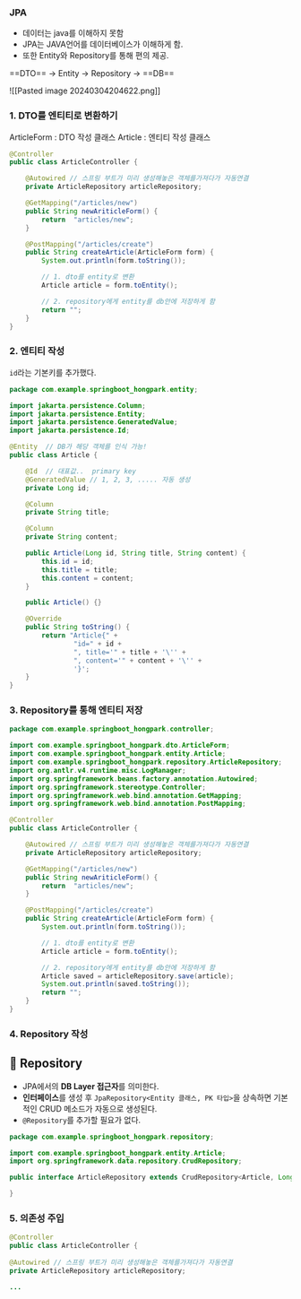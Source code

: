 
### JPA

- 데이터는 java를 이해하지 못함
- JPA는 JAVA언어를 데이터베이스가 이해하게 함.
- 또한 Entity와 Repository를 통해 편의 제공.

==DTO== -> Entity -> Repository -> ==DB==

![[Pasted image 20240304204622.png]]


### 1. DTO를 엔티티로 변환하기

ArticleForm : DTO 작성 클래스
Article : 엔티티 작성 클래스

```java
@Controller
public class ArticleController {

    @Autowired // 스프링 부트가 미리 생성해놓은 객체를가져다가 자동연결
    private ArticleRepository articleRepository;

    @GetMapping("/articles/new")
    public String newAriticleForm() {
        return  "articles/new";
    }

    @PostMapping("/articles/create")
    public String createArticle(ArticleForm form) {
        System.out.println(form.toString());

        // 1. dto를 entity로 변환
        Article article = form.toEntity();

        // 2. repository에게 entity를 db안에 저장하게 함
        return "";
    }
}
```

### 2. 엔티티 작성

`id`라는 기본키를 추가했다. 

```java
package com.example.springboot_hongpark.entity;

import jakarta.persistence.Column;
import jakarta.persistence.Entity;
import jakarta.persistence.GeneratedValue;
import jakarta.persistence.Id;

@Entity  // DB가 해당 객체를 인식 가능!
public class Article {

    @Id  // 대표값..  primary key
    @GeneratedValue // 1, 2, 3, ..... 자동 생성
    private Long id;

    @Column
    private String title;

    @Column
    private String content;

    public Article(Long id, String title, String content) {
        this.id = id;
        this.title = title;
        this.content = content;
    }

    public Article() {}

    @Override
    public String toString() {
        return "Article{" +
                "id=" + id +
                ", title='" + title + '\'' +
                ", content='" + content + '\'' +
                '}';
    }
}
```

### 3. Repository를 통해 엔티티 저장

```java
package com.example.springboot_hongpark.controller;

import com.example.springboot_hongpark.dto.ArticleForm;
import com.example.springboot_hongpark.entity.Article;
import com.example.springboot_hongpark.repository.ArticleRepository;
import org.antlr.v4.runtime.misc.LogManager;
import org.springframework.beans.factory.annotation.Autowired;
import org.springframework.stereotype.Controller;
import org.springframework.web.bind.annotation.GetMapping;
import org.springframework.web.bind.annotation.PostMapping;

@Controller
public class ArticleController {

    @Autowired // 스프링 부트가 미리 생성해놓은 객체를가져다가 자동연결
    private ArticleRepository articleRepository;

    @GetMapping("/articles/new")
    public String newAriticleForm() {
        return  "articles/new";
    }

    @PostMapping("/articles/create")
    public String createArticle(ArticleForm form) {
        System.out.println(form.toString());

        // 1. dto를 entity로 변환
        Article article = form.toEntity();

        // 2. repository에게 entity를 db안에 저장하게 함
        Article saved = articleRepository.save(article);
        System.out.println(saved.toString());
        return "";
    }
}
```

### 4. Repository 작성

## 📝 Repository

- JPA에서의 **DB Layer 접근자**를 의미한다.
- **인터페이스**를 생성 후 `JpaRepository<Entity 클래스, PK 타입>`을 상속하면 기본적인 CRUD 메소드가 자동으로 생성된다.
- `@Repository`를 추가할 필요가 없다.

```java
package com.example.springboot_hongpark.repository;

import com.example.springboot_hongpark.entity.Article;
import org.springframework.data.repository.CrudRepository;

public interface ArticleRepository extends CrudRepository<Article, Long> {

}

```

### 5. 의존성 주입

```java
@Controller  
public class ArticleController {  
  
@Autowired // 스프링 부트가 미리 생성해놓은 객체를가져다가 자동연결  
private ArticleRepository articleRepository;

...

```

